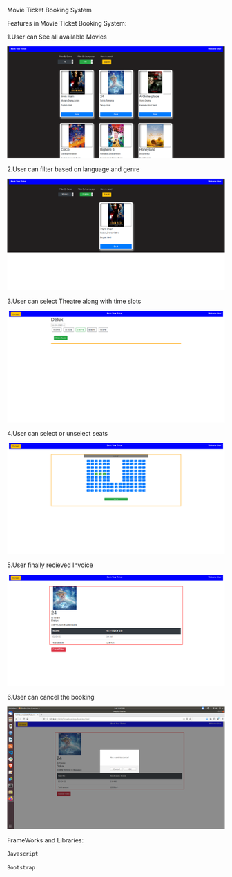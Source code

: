Movie Ticket Booking System

Features in Movie Ticket Booking System:

1.User can See all available Movies

![Menu](https://github.com/suryakh/Ticketbooking/blob/master/Ticketbookings/SnapShots/Menu_page.png)

2.User can filter based on language and genre

![Filtering](https://github.com/suryakh/Ticketbooking/blob/master/Ticketbookings/SnapShots/Selecting_Movie.png)

3.User can select Theatre along with time slots

![Theatre](https://github.com/suryakh/Ticketbooking/blob/master/Ticketbookings/SnapShots/Selecting_Theatre.png)

4.User can select or unselect seats

![SeatsSelection](https://github.com/suryakh/Ticketbooking/blob/master/Ticketbookings/SnapShots/Selecting_Seats.png)

5.User finally recieved Invoice

![Invoice](https://github.com/suryakh/Ticketbooking/blob/master/Ticketbookings/SnapShots/Invoice.png)

6.User can cancel the booking

![Canceling](https://github.com/suryakh/Ticketbooking/blob/master/Ticketbookings/SnapShots/TicketCanceling.png)

FrameWorks and Libraries:

    Javascript

    Bootstrap 

